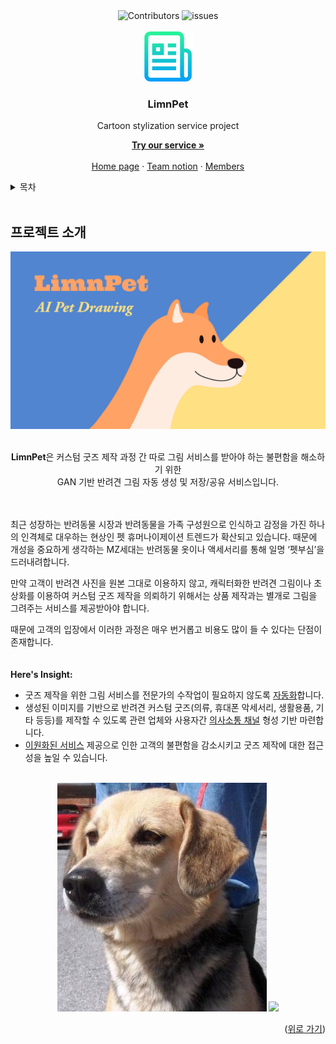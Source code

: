 <div align=center>
<img alt="Contributors" src ="https://img.shields.io/badge/Contributors-5-brightgreen.svg?&style=for-the-badge"/>
<img alt="issues" src ="https://img.shields.io/badge/Issues-27-green.svg?&style=for-the-badge"/>
</div>

<br>
<div align="center">
  <a href="https://github.com/LiJell/Final-pjt">
    <img src="/assets/README/logo.png" alt="Logo" width="80" height="80">
  </a>
<h3 align="center">LimnPet</h3>
Cartoon stylization service project
  <p align="center">
    <a href="https://www.limnpet.ml/service"><strong>Try our service »</strong></a>
    <br />
    <br />
    <a href="https://www.limnpet.ml/">Home page</a>
    ·
    <a href="https://www.notion.so/limnpet/LimnPet-537f6461d3234937ab94dee11671d22a">Team notion</a>
    ·
    <a href="#팀소개">Members</a>
  </p>
</div>

<!-- TABLE OF CONTENTS -->
<details>
  <summary>목차</summary>
  <ol>
    <li>
      <a href="#프로젝트-소개">프로젝트</a>
      <ul>
        <li><a href="#팀소개">팀소개</a></li>
      </ul>
    </li>
    <li>
      <a href="#getting-started">Getting Started</a>
      <ul>
        <li><a href="#prerequisites">Prerequisites</a></li>
        <li><a href="#installation">Installation</a></li>
      </ul>
    </li>
    <li><a href="#usage">Usage</a></li>
    <li><a href="#roadmap">Roadmap</a></li>
    <li><a href="#contributing">Contributing</a></li>
    <li><a href="#license">License</a></li>
    <li><a href="#contact">Contact</a></li>
    <li><a href="#acknowledgments">Acknowledgments</a></li>
  </ol>
</details>

<!-- ABOUT THE PROJECT -->
<br>

## 프로젝트 소개

  <a href="https://github.com/LiJell/Final-pjt">
    <img src="/assets/README/My%20project.jpg">
  </a>

<p align="center"><br><b>LimnPet</b>은 커스텀 굿즈 제작 과정 간 따로 그림 서비스를 받아야 하는 불편함을 해소하기 위한<br> GAN 기반 반려견 그림 자동 생성 및 저장/공유 서비스입니다.<p>
<br>
<br>
최근 성장하는 반려동물 시장과 반려동물을 가족 구성원으로 인식하고 감정을 가진 하나의 인격체로 대우하는 현상인 펫 휴머나이제이션 트렌드가 확산되고 있습니다. 때문에 개성을 중요하게 생각하는 MZ세대는 반려동물 옷이나 액세서리를 통해 일명 ‘펫부심’을 드러내려합니다.

만약 고객이 반려견 사진을 원본 그대로 이용하지 않고, 캐릭터화한 반려견 그림이나 초상화를 이용하여 커스텀 굿즈 제작을 의뢰하기 위해서는 상품 제작과는 별개로 그림을 그려주는 서비스를 제공받아야 합니다.

때문에 고객의 입장에서 이러한 과정은 매우 번거롭고 비용도 많이 들 수 있다는 단점이 존재합니다.
<br>
<br>
<br>
<b>Here's Insight:</b>

- 굿즈 제작을 위한 그림 서비스를 전문가의 수작업이 필요하지 않도록 <u>자동화</u>합니다.
- 생성된 이미지를 기반으로 반려견 커스텀 굿즈(의류, 휴대폰 악세서리, 생활용품, 기타 등등)를 제작할 수 있도록 관련 업체와 사용자간 <u>의사소통 채널</u> 형성 기반 마련합니다.
- <u>이원화된 서비스</u> 제공으로 인한 고객의 불편함을 감소시키고 굿즈 제작에 대한 접근성을 높일 수 있습니다.
  <br>
  <br>

<div align="center" style="width:100%">
	<a>
    <img src="assets/README/dog.jpg">
    <img src="assets/README/gif-16515419712193.gif">
  </a>
</div>

<p align="right">(<a href="#top">위로 가기</a>)</p>

<!-- ### 프로젝트 목표

- 이제는 가족의 구성원인 나의 반려동물만을 위한 카툰/그림 형식의 캐릭터 생성
- 높은 비용과 오랜 제작기간이 필요한 수작업 반려동물 굿즈의 문제점을 해결
  - 전문가의 작업이 필요했던 반려동물 캐릭터화 또는 그림을 자동하여 비용과 시간을 절약
  - 생성된 이미지를 커스터마이징 굿즈 제작 업체에 제공하여 손쉽게 나만의 굿즈 구매
- 반려동물과 커스터마이징 업체 중개를 통해 **반려동물 관련 새로운 시장 및 문화를 형성하고자 함**

<br/><br/>

### 팀소개

<table align=center>
  <tr>
    <td align="center">
      <a href="https://github.com/LiJell">
        <img src="https://avatars.githubusercontent.com/u/96508646?v=4" width="100px;" alt=""/>
        <br />
        <sub>김한주</sub>
      </a>
    </td>
    <td align="center">
      <a href="https://github.com/kkally">
        <img src="https://avatars.githubusercontent.com/u/96512254?v=4" width="100px;" alt=""/>
        <br />
        <sub>김민지</sub>
      </a>
    </td>
    <td align="center">
  <a href="https://github.com/yeonjaee">
        <img src="https://avatars.githubusercontent.com/u/96452659?v=4" width="100px;" alt=""/>
        <br />
        <sub>성연재</sub>
      </a>
    </td>
    <td align="center">
      <a href="https://github.com/dodo-Riley">
        <img src="https://avatars.githubusercontent.com/u/96458726?v=4" width="100px;" alt=""/>
        <br />
        <sub>송종호</sub>
      </a>
    </td>
    <td align="center">
      <a href="https://github.com/gannak1">
        <img src="https://avatars.githubusercontent.com/u/96508708?v=4" width="100px;" alt=""/>
        <br />
        <sub>정영훈</sub>
      </a>
    </td>
  </tr>
</table>

<br/><br/>

### 기술 스택 및 수행 도구

<div align=center>
<img alt="Python" src ="https://img.shields.io/badge/Python-3776AB.svg?&style=for-the-badge&logo=Python&logoColor=white"/>
<img alt="html5" src ="https://img.shields.io/badge/html-%23E34F26.svg?&style=for-the-badge&logo=html5&logoColor=white"/>
<img alt="css3" src ="https://img.shields.io/badge/css-%231572B6.svg?&style=for-the-badge&logo=css3&logoColor=white"/>
<img alt="Javascript" src ="https://img.shields.io/badge/JavaScript-%23F7DF1E.svg?&style=for-the-badge&logo=Javascript&logoColor=white"/>
<img alt="jQuery" src ="https://img.shields.io/badge/jQuery-%230769AD.svg?&style=for-the-badge&logo=jQuery&logoColor=white"/>
<br><br>
<img alt="Selenium" src ="https://img.shields.io/badge/Selenium-%2343B02A.svg?&style=for-the-badge&logo=Selenium&logoColor=white"/>
<img alt="OpenCV" src ="https://img.shields.io/badge/OpenCV-%235C3EE8.svg?&style=for-the-badge&logo=OpenCV&logoColor=white"/>
<img alt="Numpy" src ="https://img.shields.io/badge/Numpy-%23013243.svg?&style=for-the-badge&logo=Numpy&logoColor=white"/>
<img alt="Tensorflow" src ="https://img.shields.io/badge/Tensorflow-%23FF6F00.svg?&style=for-the-badge&logo=Tensorflow&logoColor=white"/>
<img alt="Pytorch" src ="https://img.shields.io/badge/Pytorch-%23EE4C2C.svg?&style=for-the-badge&logo=Pytorch&logoColor=white"/>
<br><br>
<img alt="Notion" src ="https://img.shields.io/badge/Notion-000000.svg?&style=for-the-badge&logo=notion&logoColor=white"/>
<img alt="GitHub" src ="https://img.shields.io/badge/Github-%23181717.svg?&style=for-the-badge&logo=GitHub&logoColor=white"/>
<img alt="Microsoft PowerPoint" src ="https://img.shields.io/badge/Microsoft%20PowerPoint-%23B7472A.svg?&style=for-the-badge&logo=Microsoft PowerPoint&logoColor=white"/>
<img alt="adobe photoshop" src ="https://img.shields.io/badge/Adobe%20Photoshop-%2331A8FF.svg?&style=for-the-badge&logo=adobe photoshop&logoColor=white"/>
<img alt="google drive" src ="https://img.shields.io/badge/google%20colab-%23F9AB00.svg?&style=for-the-badge&logo=googledrive&logoColor=white"/>
<br><br>
<img alt="google colab" src ="https://img.shields.io/badge/Googlecolab%20Drive-%234285F4.svg?&style=for-the-badge&logo=Googlecolab&logoColor=white"/>
<img alt="Visual Studio Code" src ="https://img.shields.io/badge/Visual%20Studio%20Code-%20-%23007ACC.svg?&style=for-the-badge&logo=VisualStudioCode&logoColor=white"/>
<br><br>
<img alt="Addthis" src ="https://img.shields.io/badge/Addthis-%23FF6550.svg?&style=for-the-badge&logo=Addthis&logoColor=white"/>
<img alt="Disqus" src ="https://img.shields.io/badge/Disqus-%232E9FFF.svg?&style=for-the-badge&logo=Disqus&logoColor=white"/>
<img alt="Bootstrap" src ="https://img.shields.io/badge/Bootstrap-%237952B3.svg?&style=for-the-badge&logo=Bootstrap&logoColor=white"/>
<img alt="Flask" src ="https://img.shields.io/badge/Flask-%23000000.svg?&style=for-the-badge&logo=Flask&logoColor=white"/>
<img alt="Pythonanywhere" src ="https://img.shields.io/badge/Python-Anywhere-%233776AB.svg?&style=for-the-badge&logo=Pythonanywhere&logoColor=white"/>
<img alt="Freenom" src ="https://img.shields.io/badge/Freenom-%23744AB.svg?&style=for-the-badge&logo=Freenom&logoColor=white"/>
</div>

<br><br>

## 구현 기능

<br><br>

### 주요 기능

- 반려견 사진 업로드 또는 촬영 및 원하는 스타일 선택
- 업로드 대상 파일에 대한 적합성 판단(지나치게 작거나 큰 용량의 파일은 ‘올바른 결과가 나오지 않거나 시간이 오래 걸릴 수 있음’ 또는 파일 재등록 요청 메시지 출력)
- 학습된 모델을 통해 사진을 그림으로 변환
- 변환된 이미지 화면 표시 및 저장/공유 여부 확인
- 사용자 요청에 따른 이미지 저장/공유 혹은 화면 초기화
- 이미지 변환에 대한 사용자 반응 및 피드백 수집을 위한 댓글 페이지 제공
- 변환 이미지를 활용해 굿즈를 제작할 수 있는 업체 목록 및 간단한 소개 표시
- 사용자가 선택한 업체 페이지로 이동

### 추가 기능

- 사진 전체가 아닌 반려견 영역만 따로 추출하여 이미지 변환
- 저화질 이미지 화질 개선

<br><br>

## 향후 계획

- [ ] 체크 안됨
- [x] 체크 됨

<br><br>

## 자료 및 코드 출처

segmentation: [pytorch hub](https://github.com/kairess/semantic-segmentation-pytorch)

cartoonGAN: https://github.com/mnicnc404/CartoonGan-tensorflow

Real_esrGAN: https://github.com/xinntao/Real-ESRGAN

---

#### 1st. iteration

- goal 1

  - 반려견 사진 카툰화

    - 사진입력/제거 기능 구현
    - CartoonGAN 모델 이용하려 사진을 Cartoon화
    - return 이미지를 웹과 앱상에 post

- goal 2

  - 소셜 네트워크 기능
    - 댓글 기능 추가
    - 피드백 수용
    - SNS 공유기능 추가

- goal 3

  - 웹, 앱 배포

#### 2nd. iteration

- goal 1
  - segmentation 추가
    - 배경을 제외한 반려동물 사진만 캐릭터화
    - UX/UI 개선
    - 모델 개선 - 원하는 디자인 > 추가학습
      - 모델개수
- goal 2
  - 앱/웹 배포를 통해 얻은 feedback 추가

#### 3rd. iteration

- goal 1
  - 캐릭터화된 사진을 굿즈 구매로 연결
    - 카테고리 별로 사업자 구분
      - 사업자 정보 제공
    - 사진을 굿즈 사업자에게 전달
      - 굿즈 제작 및 구매
- goal 2
  - 앱/웹 배포를 통해 얻은 feedback 추가
- goal 3
  - google colab 말고 제대로된 서버 구축해서 이용방안 탐구

---

### 구현 방법

#### 웹

- 기본 웹페이지 구성
  - Home, About, Service, Contact, Goods, Languages 메뉴 제공
- flask를 이용한 API 빌드
- Pythonanywhere을 이용한 서버구축과 배포
  - 추후 EC2로 옮길 예정
- 도메인 설정
  - Freenom에서 무료 DNS 구입
- 검색엔진 최적화 SEO
  - robots.txt, sitemap.xml 추가
- favicon 추가

- Home

  - 서비스로 바로 이동하는 버튼 생성
  - LimnPet이 제공하는 서비스관련 내용
    - 슬라이드 형식 사진 제공

- About

  - LimnPet과 우리 팀에 대한 설명

- Service

  - 웹/앱 사진 입력, 삭제기능

    - codepen 사용하여 아주 기본적인 template 가져오기
      - HTML/CSS/Javascript 수정하여 완전히 다른 디자인과 UX/UI 변경

  - 학습한 CartoonGAN과 연결

  - 댓글창 구현

    - DISQUS를 이용한 댓글기능 구현 ( Backend 안해도됨)

      - SNS 공유, 움짤(gif), 이미지 첨부, 텍스트 꾸미기 기능, 좋아요, 싫어요, 대댓글 기능 등 엄청나게 다양한 기능 추가
      - SEO에도 도움됨( 검색엔진 최적화)

  - AddThis로 공유하기 버튼 따로 만들기

    - SNS마다 API연결 안해도 됨

- Contact
  - 팀원들의 연락처 정보 제공
- Goods
  - 다양한 굿즈회사로 연결

---

#### 앱

##### Plan1

- ReatNative를 이용해서 앱 만들기

  - Webview 이용하기
    - 인터넷 화면을 앱에 띄우는 기술

- 환경설정

  - React-Native & Expo 개발 환경 설정

    - Node.js, Expo, React Native = 구름 IDE로 해결
      - container에서 React Native 선택 후 생성

  - Android & iOS 앱 코딩

    - React Native를 도와주는 Expo(테스트와 배포)를 이용
      - expo react web view 검색 > inastallation (terminal)> Usage (App.js) 대체 > 저장
      - expo 어플 다운뒤 QR 찍어서 직접 확인가능

  - 앱 마켓 출시 준비

    - 출시를 위한 설정(아이콘이나 스플래시 이미지) , APK 파일 제작

      - App.json

        - 앱 이름설정

        - 앱 아이콘과 스플래쉬 이미지 변경

        - Expo에서 규격 확인 후 변경

    - Install Expo CLI를 이용

      - terminal에서 npm install > .expo 폴더 삭제

    - configure app.json
      - app.json에 추가
      - package 이름 변경
    - 카메라 접근 허용
      - expo permissions
        - installation( terminal)
      - app.json 필요한 권한만 추가
    - Run Build
    - APK 다운 > 무시하고 설치

- 앱 배포하기
  - google store
    - 한번만 내면 됨
  - one store
    - 네이버
  - Applaunchpad
    - 앱 스크린 샷 (다양함)

##### Plan2

- PWA를 이용한 앱 생성 -->
